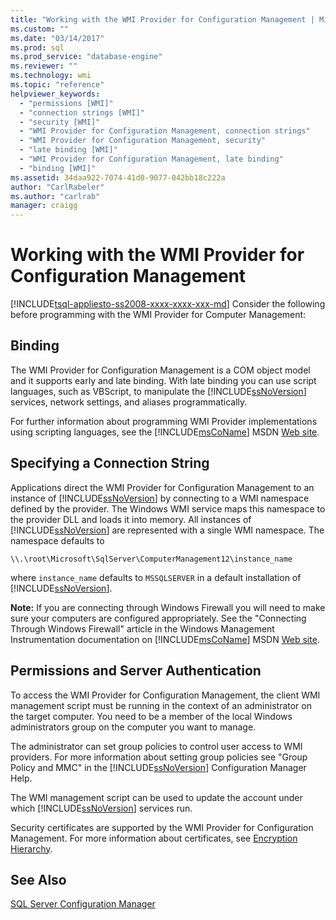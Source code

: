 ```yaml
---
title: "Working with the WMI Provider for Configuration Management | Microsoft Docs"
ms.custom: ""
ms.date: "03/14/2017"
ms.prod: sql
ms.prod_service: "database-engine"
ms.reviewer: ""
ms.technology: wmi
ms.topic: "reference"
helpviewer_keywords: 
  - "permissions [WMI]"
  - "connection strings [WMI]"
  - "security [WMI]"
  - "WMI Provider for Configuration Management, connection strings"
  - "WMI Provider for Configuration Management, security"
  - "late binding [WMI]"
  - "WMI Provider for Configuration Management, late binding"
  - "binding [WMI]"
ms.assetid: 34daa922-7074-41d0-9077-042bb18c222a
author: "CarlRabeler"
ms.author: "carlrab"
manager: craigg
---
```

# Working with the WMI Provider for Configuration Management
[!INCLUDE[tsql-appliesto-ss2008-xxxx-xxxx-xxx-md](../../includes/tsql-appliesto-ss2008-xxxx-xxxx-xxx-md.md)]
  Consider the following before programming with the WMI Provider for Computer Management:  
  
## Binding  
 The WMI Provider for Configuration Management is a COM object model and it supports early and late binding. With late binding you can use script languages, such as VBScript, to manipulate the [!INCLUDE[ssNoVersion](../../includes/ssnoversion-md.md)] services, network settings, and aliases programmatically.  
  
 For further information about programming WMI Provider implementations using scripting languages, see the [!INCLUDE[msCoName](../../includes/msconame-md.md)] MSDN [Web site](https://go.microsoft.com/fwlink/?linkid=15426).  
  
## Specifying a Connection String  
 Applications direct the WMI Provider for Configuration Management to an instance of [!INCLUDE[ssNoVersion](../../includes/ssnoversion-md.md)] by connecting to a WMI namespace defined by the provider. The Windows WMI service maps this namespace to the provider DLL and loads it into memory. All instances of [!INCLUDE[ssNoVersion](../../includes/ssnoversion-md.md)] are represented with a single WMI namespace. The namespace defaults to  
  
```  
\\.\root\Microsoft\SqlServer\ComputerManagement12\instance_name  
```  
  
 where `instance_name` defaults to `MSSQLSERVER` in a default installation of [!INCLUDE[ssNoVersion](../../includes/ssnoversion-md.md)].  
  
 **Note:** If you are connecting through Windows Firewall you will need to make sure your computers are configured appropriately. See the "Connecting Through Windows Firewall" article in the Windows Management Instrumentation documentation on [!INCLUDE[msCoName](../../includes/msconame-md.md)] MSDN [Web site](https://go.microsoft.com/fwlink/?linkid=15426).  
  
## Permissions and Server Authentication  
 To access the WMI Provider for Configuration Management, the client WMI management script must be running in the context of an administrator on the target computer. You need to be a member of the local Windows administrators group on the computer you want to manage.  
  
 The administrator can set group policies to control user access to WMI providers. For more information about setting group policies see "Group Policy and MMC" in the [!INCLUDE[ssNoVersion](../../includes/ssnoversion-md.md)] Configuration Manager Help.  
  
 The WMI management script can be used to update the account under which [!INCLUDE[ssNoVersion](../../includes/ssnoversion-md.md)] services run.  
  
 Security certificates are supported by the WMI Provider for Configuration Management. For more information about certificates, see [Encryption Hierarchy](../../relational-databases/security/encryption/encryption-hierarchy.md).  
  
## See Also  
 [SQL Server Configuration Manager](../../relational-databases/sql-server-configuration-manager.md)  
  
  

